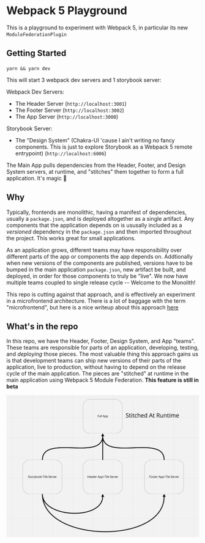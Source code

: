 # Webpack 5 Playground

This is a playground to experiment with Webpack 5, in particular its new `ModuleFederationPlugin`

## Getting Started

`yarn && yarn dev`

This will start 3 webpack dev servers and 1 storybook server:

Webpack Dev Servers:

- The Header Server (`http://localhost:3001`)
- The Footer Server (`http://localhost:3002`)
- The App Server (`http://localhost:3000`)

Storybook Server:

- The "Design System" (Chakra-UI 'cause I ain't writing no fancy components. This is just to explore Storybook as a Webpack 5 remote entrypoint) (`http://localhost:6006`)

The Main App pulls dependencies from the Header, Footer, and Design System servers, at runtime, and "stitches" them together to form a full application. It's magic 🌟

## Why

Typically, frontends are monolithic, having a manifest of dependencies, usually a `package.json`, and is deployed altogether as a single artifact. Any components that the application depends on is ususally included as a _versioned_ dependency in the `package.json` and then imported throughout the project. This works great for small applications.

As an application grows, different teams may have responsibility over different parts of the app or components the app depends on. Addtionally when new versions of the components are published, versions have to be bumped in the main application `package.json`, new artifact be built, and deployed, in order for those components to truly be "live". We now have multiple teams coupled to single release cycle -- Welcome to the Monolith!

This repo is cutting against that approach, and is effectively an experiment in a microfrontend architecture. There is a lot of baggage with the term "microfrontend", but here is a nice writeup about this approach [here](https://martinfowler.com/articles/micro-frontends.html)

## What's in the repo

In this repo, we have the Header, Footer, Design System, and App "teams". These teams are responsible for parts of an application, developing, testing, and _deploying_ those pieces. The most valuable thing this approach gains us is that development teams can ship new versions of their parts of the application, live to production, without having to depend on the release cycle of the main application. The pieces are "stitched" at runtime in the main application using Webpack 5 Module Federation. **This feature is still in beta**

![Dataflow](./docs/diagram.png)
